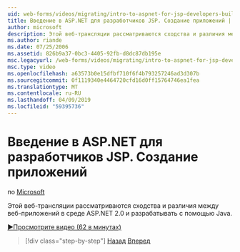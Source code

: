 ```yaml
---
uid: web-forms/videos/migrating/intro-to-aspnet-for-jsp-developers-building-applications
title: Введение в ASP.NET для разработчиков JSP. Создание приложений | Документация Майкрософт
author: microsoft
description: Этой веб-трансляции рассматриваются сходства и различия между веб-приложений в среде ASP.NET 2.0 и разрабатывать с помощью Java.
ms.author: riande
ms.date: 07/25/2006
ms.assetid: 826b9a37-0bc3-4405-92fb-d8dc87db195e
msc.legacyurl: /web-forms/videos/migrating/intro-to-aspnet-for-jsp-developers-building-applications
msc.type: video
ms.openlocfilehash: a63573b0e15dfbf710f6f4b793257246ad3d307b
ms.sourcegitcommit: 0f1119340e4464720cfd16d0ff15764746ea1fea
ms.translationtype: MT
ms.contentlocale: ru-RU
ms.lasthandoff: 04/09/2019
ms.locfileid: "59395736"
---
```

# <a name="intro-to-aspnet-for-jsp-developers-building-applications"></a>Введение в ASP.NET для разработчиков JSP. Создание приложений

по [Microsoft](https://github.com/microsoft)

Этой веб-трансляции рассматриваются сходства и различия между веб-приложений в среде ASP.NET 2.0 и разрабатывать с помощью Java.

[&#9654;Просмотрите видео (62 в минутах)](https://channel9.msdn.com/Blogs/ASP-NET-Site-Videos/intro-to-aspnet-for-jsp-developers-building-applications)

> [!div class="step-by-step"]
> [Назад](intro-to-aspnet-for-jsp-developers-welcome-to-aspnet-20.md)
> [Вперед](intro-to-aspnet-for-coldfusion-developers-adding-aspnet-to-your-repertoire.md)
